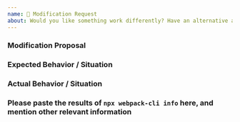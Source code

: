 ```yaml
---
name: 🔧 Modification Request
about: Would you like something work differently? Have an alternative approach? This is the template for you.
---
```


<!-- Please don't delete this template otherwise your issue will be closed immediately -->
<!-- Before creating an issue please make sure you are using the latest version of webpack. -->

### Modification Proposal

<!-- Please ask questions on discussions, StackOverflow or the webpack Gitter. -->
<!-- https://github.com/webpack/webpack/discussions -->
<!-- https://stackoverflow.com/questions/ask?tags=webpack -->
<!-- Issues which contain questions or support requests will be closed. -->

### Expected Behavior / Situation

### Actual Behavior / Situation

### Please paste the results of `npx webpack-cli info` here, and mention other relevant information
